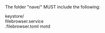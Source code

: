 The folder "nave/" MUST include the following: <br>

keystore/ <br>
filebrowser.service <br>
.filebrowser.toml
motd
